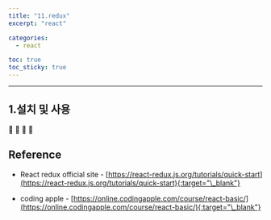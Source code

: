 ```yaml
---
title: "11.redux"
excerpt: "react"

categories:
  - react

toc: true
toc_sticky: true
---
```


---

## 1.설치 및 사용





🔶 🔷  📌 🔑

## Reference

- React redux official site - [https://react-redux.js.org/tutorials/quick-start](https://react-redux.js.org/tutorials/quick-start){:target="\_blank"}


- coding apple - [https://online.codingapple.com/course/react-basic/](https://online.codingapple.com/course/react-basic/){:target="\_blank"}

